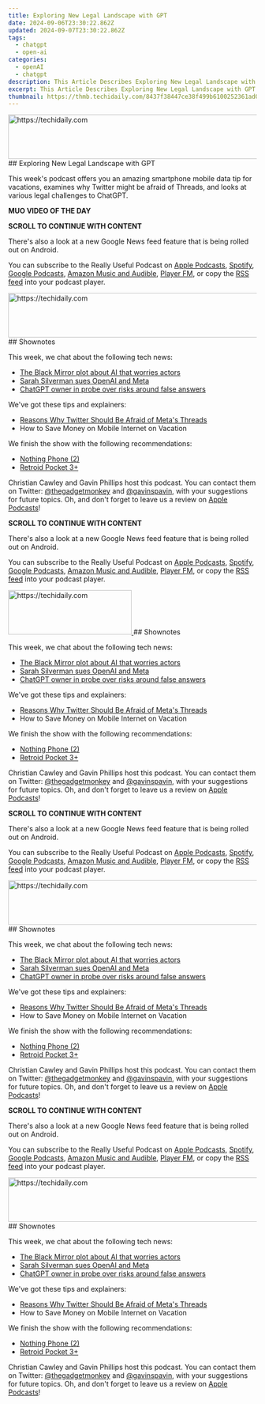```yaml
---
title: Exploring New Legal Landscape with GPT
date: 2024-09-06T23:30:22.862Z
updated: 2024-09-07T23:30:22.862Z
tags:
  - chatgpt
  - open-ai
categories:
  - openAI
  - chatgpt
description: This Article Describes Exploring New Legal Landscape with GPT
excerpt: This Article Describes Exploring New Legal Landscape with GPT
thumbnail: https://thmb.techidaily.com/8437f38447ce38f499b6100252361ad0a548e9cd2a118e2df20ca665823d885e.jpg
---
```


<!-- affiliate ads begin -->
<a href="https://review-au.sjv.io/c/5597632/2098702/14409" target="_top" id="2098702">
  <img src="//a.impactradius-go.com/display-ad/14409-2098702" border="0" alt="https://techidaily.com" width="728" height="90"/>
</a>
<img height="0" width="0" src="https://review-au.sjv.io/i/5597632/2098702/14409" style="position:absolute;visibility:hidden;" border="0" />
<!-- affiliate ads end -->
## Exploring New Legal Landscape with GPT

 This week's podcast offers you an amazing smartphone mobile data tip for vacations, examines why Twitter might be afraid of Threads, and looks at various legal challenges to ChatGPT.

**MUO VIDEO OF THE DAY**

**SCROLL TO CONTINUE WITH CONTENT**

 There's also a look at a new Google News feed feature that is being rolled out on Android.

 You can subscribe to the Really Useful Podcast on [Apple Podcasts](https://podcasts.apple.com/gb/podcast/the-really-useful-podcast/id1437847131?mt=2), [Spotify](https://open.spotify.com/show/283gDxLd6OTNEpRq6tN7ha), [Google Podcasts](https://www.google.com/podcasts?feed=aHR0cHM6Ly9hbmNob3IuZm0vcy8zMWJlNDcwL3BvZGNhc3QvcnNz), [Amazon Music and Audible](https://music.amazon.co.uk/podcasts/20ab73d4-5da2-46c7-a17f-dc6eb39bdb48/The-Really-Useful-Podcast), [Player FM](https://player.fm/series/the-really-useful-podcast-2491856), or copy the [RSS feed](https://feeds.transistor.fm/the-really-useful-podcast) into your podcast player.

<!-- affiliate ads begin -->
<a href="https://ephamedtechinc.pxf.io/c/5597632/2137207/26400" target="_top" id="2137207">
  <img src="//a.impactradius-go.com/display-ad/26400-2137207" border="0" alt="https://techidaily.com" width="728" height="90"/>
</a>
<img height="0" width="0" src="https://ephamedtechinc.pxf.io/i/5597632/2137207/26400" style="position:absolute;visibility:hidden;" border="0" />
<!-- affiliate ads end -->
## Shownotes

 This week, we chat about the following tech news:

* [The Black Mirror plot about AI that worries actors](https://www.bbc.co.uk/news/technology-66200334)
* [Sarah Silverman sues OpenAI and Meta](https://www.bbc.co.uk/news/technology-66164228)
* [ChatGPT owner in probe over risks around false answers](https://www.bbc.co.uk/news/business-66196223)

 We've got these tips and explainers:

* [Reasons Why Twitter Should Be Afraid of Meta's Threads](https://www.makeuseof.com/reasons-why-twitter-should-be-worried-threads/)
* How to Save Money on Mobile Internet on Vacation

 We finish the show with the following recommendations:

* [Nothing Phone (2)](https://www.makeuseof.com/nothing-phone-2-review/)
* [Retroid Pocket 3+](https://www.goretroid.com/products/retroid-pocket-3-handheld-retro-gaming-system-1)

 Christian Cawley and Gavin Phillips host this podcast. You can contact them on Twitter: [@thegadgetmonkey](https://twitter.com/thegadgetmonkey) and [@gavinspavin](https://twitter.com/gavinspavin), with your suggestions for future topics. Oh, and don't forget to leave us a review on [Apple Podcasts](http://podcasts.apple.com/gb/podcast/the-really-useful-podcast/id1437847131?mt=2)!

**SCROLL TO CONTINUE WITH CONTENT**

 There's also a look at a new Google News feed feature that is being rolled out on Android.

 You can subscribe to the Really Useful Podcast on [Apple Podcasts](https://podcasts.apple.com/gb/podcast/the-really-useful-podcast/id1437847131?mt=2), [Spotify](https://open.spotify.com/show/283gDxLd6OTNEpRq6tN7ha), [Google Podcasts](https://www.google.com/podcasts?feed=aHR0cHM6Ly9hbmNob3IuZm0vcy8zMWJlNDcwL3BvZGNhc3QvcnNz), [Amazon Music and Audible](https://music.amazon.co.uk/podcasts/20ab73d4-5da2-46c7-a17f-dc6eb39bdb48/The-Really-Useful-Podcast), [Player FM](https://player.fm/series/the-really-useful-podcast-2491856), or copy the [RSS feed](https://feeds.transistor.fm/the-really-useful-podcast) into your podcast player.

<!-- affiliate ads begin -->
<a href="https://bluettius.sjv.io/c/5597632/2139107/17108" target="_top" id="2139107">
  <img src="//a.impactradius-go.com/display-ad/17108-2139107" border="0" alt="https://techidaily.com" width="250" height="90"/>
</a>
<img height="0" width="0" src="https://bluettius.sjv.io/i/5597632/2139107/17108" style="position:absolute;visibility:hidden;" border="0" />
<!-- affiliate ads end -->
## Shownotes

 This week, we chat about the following tech news:

* [The Black Mirror plot about AI that worries actors](https://www.bbc.co.uk/news/technology-66200334)
* [Sarah Silverman sues OpenAI and Meta](https://www.bbc.co.uk/news/technology-66164228)
* [ChatGPT owner in probe over risks around false answers](https://www.bbc.co.uk/news/business-66196223)

 We've got these tips and explainers:

* [Reasons Why Twitter Should Be Afraid of Meta's Threads](https://www.makeuseof.com/reasons-why-twitter-should-be-worried-threads/)
* How to Save Money on Mobile Internet on Vacation

 We finish the show with the following recommendations:

* [Nothing Phone (2)](https://www.makeuseof.com/nothing-phone-2-review/)
* [Retroid Pocket 3+](https://www.goretroid.com/products/retroid-pocket-3-handheld-retro-gaming-system-1)

 Christian Cawley and Gavin Phillips host this podcast. You can contact them on Twitter: [@thegadgetmonkey](https://twitter.com/thegadgetmonkey) and [@gavinspavin](https://twitter.com/gavinspavin), with your suggestions for future topics. Oh, and don't forget to leave us a review on [Apple Podcasts](http://podcasts.apple.com/gb/podcast/the-really-useful-podcast/id1437847131?mt=2)!

**SCROLL TO CONTINUE WITH CONTENT**

 There's also a look at a new Google News feed feature that is being rolled out on Android.

 You can subscribe to the Really Useful Podcast on [Apple Podcasts](https://podcasts.apple.com/gb/podcast/the-really-useful-podcast/id1437847131?mt=2), [Spotify](https://open.spotify.com/show/283gDxLd6OTNEpRq6tN7ha), [Google Podcasts](https://www.google.com/podcasts?feed=aHR0cHM6Ly9hbmNob3IuZm0vcy8zMWJlNDcwL3BvZGNhc3QvcnNz), [Amazon Music and Audible](https://music.amazon.co.uk/podcasts/20ab73d4-5da2-46c7-a17f-dc6eb39bdb48/The-Really-Useful-Podcast), [Player FM](https://player.fm/series/the-really-useful-podcast-2491856), or copy the [RSS feed](https://feeds.transistor.fm/the-really-useful-podcast) into your podcast player.

<!-- affiliate ads begin -->
<a href="https://unicoeye.pxf.io/c/5597632/2121331/18498" target="_top" id="2121331">
  <img src="//a.impactradius-go.com/display-ad/18498-2121331" border="0" alt="https://techidaily.com" width="728" height="90"/>
</a>
<img height="0" width="0" src="https://unicoeye.pxf.io/i/5597632/2121331/18498" style="position:absolute;visibility:hidden;" border="0" />
<!-- affiliate ads end -->
## Shownotes

 This week, we chat about the following tech news:

* [The Black Mirror plot about AI that worries actors](https://www.bbc.co.uk/news/technology-66200334)
* [Sarah Silverman sues OpenAI and Meta](https://www.bbc.co.uk/news/technology-66164228)
* [ChatGPT owner in probe over risks around false answers](https://www.bbc.co.uk/news/business-66196223)

 We've got these tips and explainers:

* [Reasons Why Twitter Should Be Afraid of Meta's Threads](https://www.makeuseof.com/reasons-why-twitter-should-be-worried-threads/)
* How to Save Money on Mobile Internet on Vacation

 We finish the show with the following recommendations:

* [Nothing Phone (2)](https://www.makeuseof.com/nothing-phone-2-review/)
* [Retroid Pocket 3+](https://www.goretroid.com/products/retroid-pocket-3-handheld-retro-gaming-system-1)

 Christian Cawley and Gavin Phillips host this podcast. You can contact them on Twitter: [@thegadgetmonkey](https://twitter.com/thegadgetmonkey) and [@gavinspavin](https://twitter.com/gavinspavin), with your suggestions for future topics. Oh, and don't forget to leave us a review on [Apple Podcasts](http://podcasts.apple.com/gb/podcast/the-really-useful-podcast/id1437847131?mt=2)!

**SCROLL TO CONTINUE WITH CONTENT**

 There's also a look at a new Google News feed feature that is being rolled out on Android.

 You can subscribe to the Really Useful Podcast on [Apple Podcasts](https://podcasts.apple.com/gb/podcast/the-really-useful-podcast/id1437847131?mt=2), [Spotify](https://open.spotify.com/show/283gDxLd6OTNEpRq6tN7ha), [Google Podcasts](https://www.google.com/podcasts?feed=aHR0cHM6Ly9hbmNob3IuZm0vcy8zMWJlNDcwL3BvZGNhc3QvcnNz), [Amazon Music and Audible](https://music.amazon.co.uk/podcasts/20ab73d4-5da2-46c7-a17f-dc6eb39bdb48/The-Really-Useful-Podcast), [Player FM](https://player.fm/series/the-really-useful-podcast-2491856), or copy the [RSS feed](https://feeds.transistor.fm/the-really-useful-podcast) into your podcast player.

<!-- affiliate ads begin -->
<a href="https://appsumo.8odi.net/c/5597632/2118312/7443" target="_top" id="2118312">
  <img src="//a.impactradius-go.com/display-ad/7443-2118312" border="0" alt="https://techidaily.com" width="728" height="90"/>
</a>
<img height="0" width="0" src="https://appsumo.8odi.net/i/5597632/2118312/7443" style="position:absolute;visibility:hidden;" border="0" />
<!-- affiliate ads end -->
## Shownotes

 This week, we chat about the following tech news:

* [The Black Mirror plot about AI that worries actors](https://www.bbc.co.uk/news/technology-66200334)
* [Sarah Silverman sues OpenAI and Meta](https://www.bbc.co.uk/news/technology-66164228)
* [ChatGPT owner in probe over risks around false answers](https://www.bbc.co.uk/news/business-66196223)

 We've got these tips and explainers:

* [Reasons Why Twitter Should Be Afraid of Meta's Threads](https://www.makeuseof.com/reasons-why-twitter-should-be-worried-threads/)
* How to Save Money on Mobile Internet on Vacation

 We finish the show with the following recommendations:

* [Nothing Phone (2)](https://www.makeuseof.com/nothing-phone-2-review/)
* [Retroid Pocket 3+](https://www.goretroid.com/products/retroid-pocket-3-handheld-retro-gaming-system-1)

 Christian Cawley and Gavin Phillips host this podcast. You can contact them on Twitter: [@thegadgetmonkey](https://twitter.com/thegadgetmonkey) and [@gavinspavin](https://twitter.com/gavinspavin), with your suggestions for future topics. Oh, and don't forget to leave us a review on [Apple Podcasts](http://podcasts.apple.com/gb/podcast/the-really-useful-podcast/id1437847131?mt=2)!


<ins class="adsbygoogle"
     style="display:block"
     data-ad-format="autorelaxed"
     data-ad-client="ca-pub-7571918770474297"
     data-ad-slot="1223367746"></ins>



<ins class="adsbygoogle"
     style="display:block"
     data-ad-client="ca-pub-7571918770474297"
     data-ad-slot="8358498916"
     data-ad-format="auto"
     data-full-width-responsive="true"></ins>


